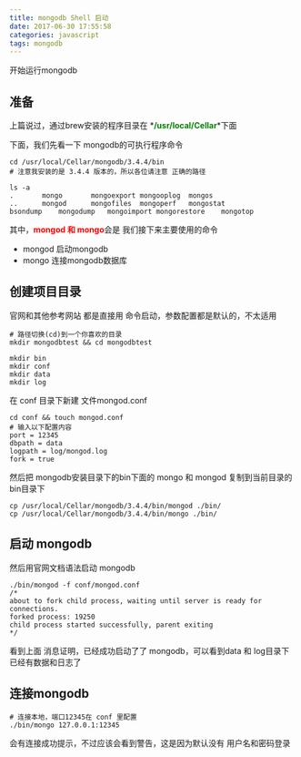 ```yaml
---
title: mongodb Shell 启动
date: 2017-06-30 17:55:58
categories: javascript
tags: mongodb
---
```

开始运行mongodb
<!-- more -->

## 准备
上篇说过，通过brew安装的程序目录在 *<b style="color: green;">/usr/local/Cellar</b>*下面

下面，我们先看一下 mongodb的可执行程序命令

```
cd /usr/local/Cellar/mongodb/3.4.4/bin
# 注意我安装的是 3.4.4 版本的，所以各位请注意 正确的路径

ls -a
.		mongo		mongoexport	mongooplog	mongos
..		mongod		mongofiles	mongoperf	mongostat
bsondump	mongodump	mongoimport	mongorestore	mongotop
```

其中，<b style="color: red;">mongod 和 mongo</b>会是 我们接下来主要使用的命令
* mongod 启动mongodb
* mongo  连接mongodb数据库

## 创建项目目录
官网和其他参考网站 都是直接用 命令启动，参数配置都是默认的，不太适用

```
# 路径切换(cd)到一个你喜欢的目录
mkdir mongodbtest && cd mongodbtest

mkdir bin
mkdir conf
mkdir data
mkdir log
```
在 conf 目录下新建 文件mongod.conf
```
cd conf && touch mongod.conf
# 输入以下配置内容
port = 12345
dbpath = data
logpath = log/mongod.log
fork = true
```
然后把 mongodb安装目录下的bin下面的 mongo 和 mongod 复制到当前目录的 bin目录下

```
cp /usr/local/Cellar/mongodb/3.4.4/bin/mongod ./bin/
cp /usr/local/Cellar/mongodb/3.4.4/bin/mongo ./bin/
```

## 启动 mongodb

然后用官网文档语法启动 mongodb
```
./bin/mongod -f conf/mongod.conf
/*
about to fork child process, waiting until server is ready for connections.
forked process: 19250
child process started successfully, parent exiting
*/
```
看到上面 消息证明，已经成功启动了了 mongodb，可以看到data 和 log目录下已经有数据和日志了

## 连接mongodb

```
# 连接本地，端口12345在 conf 里配置
./bin/mongo 127.0.0.1:12345
```
会有连接成功提示，不过应该会看到警告，这是因为默认没有 用户名和密码登录